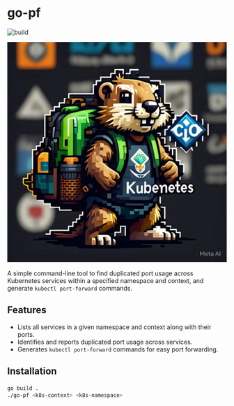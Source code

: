 # go-pf

![build](https://github.com/evbruno/go-pf/actions/workflows/build.yml/badge.svg)

![go-pf logo|500](./go-pf.jpeg)

A simple command-line tool to find duplicated port usage across Kubernetes services within a specified namespace and context, and generate `kubectl port-forward` commands.

## Features

*   Lists all services in a given namespace and context along with their ports.
*   Identifies and reports duplicated port usage across services.
*   Generates `kubectl port-forward` commands for easy port forwarding.

## Installation

```bash
go build .
./go-pf <k8s-context> <k8s-namespace>
````
